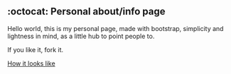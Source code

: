 :octocat:
Personal about/info page
--------------------------
Hello world, this is my personal page, made with bootstrap, simplicity and lightness in mind, as a little hub to point people to. 

If you like it, fork it. 

[How it looks like](https://ir4klis.github.io)
